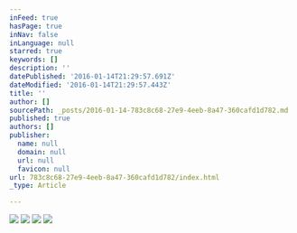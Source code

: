 ```yaml
---
inFeed: true
hasPage: true
inNav: false
inLanguage: null
starred: true
keywords: []
description: ''
datePublished: '2016-01-14T21:29:57.691Z'
dateModified: '2016-01-14T21:29:57.443Z'
title: ''
author: []
sourcePath: _posts/2016-01-14-783c8c68-27e9-4eeb-8a47-360cafd1d782.md
published: true
authors: []
publisher:
  name: null
  domain: null
  url: null
  favicon: null
url: 783c8c68-27e9-4eeb-8a47-360cafd1d782/index.html
_type: Article

---
```

![](https://the-grid-user-content.s3-us-west-2.amazonaws.com/f1df2bb8-2130-4b06-b9fc-6f7ddc40a42d.jpg)
![](https://the-grid-user-content.s3-us-west-2.amazonaws.com/7d54f5f4-4179-442a-9443-649e0b6d2963.jpg)
![](https://the-grid-user-content.s3-us-west-2.amazonaws.com/08f3a8d6-5ea9-44db-862c-515c8476ef99.jpg)
![](https://the-grid-user-content.s3-us-west-2.amazonaws.com/704228f7-22b5-47e0-9044-936e04ba264e.jpg)